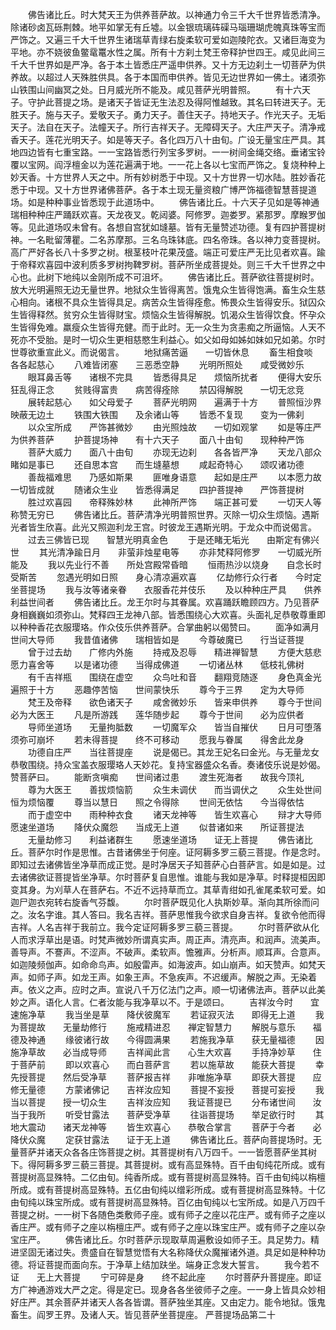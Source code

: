 <!-- { "loadSidebar": true } -->
　　佛告诸比丘。时大梵天王为供养菩萨故。以神通力令三千大千世界皆悉清净。除诸砂卤瓦砾荆棘。地平如掌无有丘墟。以金银琉璃砗磲马瑙珊瑚虎魄真珠等宝而严饰之。又遍三千大千世界生诸瑞草青绿右旋柔软可爱如迦陵陀衣。又诸巨海变为平地。亦不娆彼鱼鳖鼋鼍水性之属。所有十方刹土梵王帝释护世四王。咸见此间三千大千世界如是严净。各于本土皆悉庄严遥申供养。又十方无边刹土一切菩萨为供养故。以超过人天殊胜供具。各于本国而申供养。皆见无边世界如一佛土。诸须弥山铁围山间幽冥之处。日月威光所不能及。咸见菩萨光明普照。
　　有十六天子。守护此菩提之场。是诸天子皆证无生法忍及得阿惟越致。其名曰转进天子。无胜天子。施与天子。爱敬天子。勇力天子。善住天子。持地天子。作光天子。无垢天子。法自在天子。法幢天子。所行吉祥天子。无障碍天子。大庄严天子。清净戒香天子。莲花光明天子。如是等天子。各化四万八十由旬。广设无量宝庄严具。其地四边皆有七重宝路。一一宝路皆悉行列宝多罗树。一一树间金绳交络。垂诸宝铃覆以宝网。阎浮檀金以为莲花遍满于地。一一花上各以七宝而严饰之。复烧种种上妙天香。十方世界人天之中。所有妙树悉于中现。又十方世界一切水陆。胜妙香花悉于中现。又十方世界诸佛菩萨。各于本土现无量资粮广博严饰福德智慧菩提道场。如是种种事业皆悉现于此道场中。
　　佛告诸比丘。十六天子见如是等神通瑞相种种庄严踊跃欢喜。天龙夜叉。乾闼婆。阿修罗。迦娄罗。紧那罗。摩睺罗伽等。见此道场叹未曾有。各想自宫犹如塳墓。皆有无量赞述功德。复有四护菩提树神。一名毗留薄瞿。二名苏摩那。三名乌珠钵底。四名帝珠。各以神力变菩提树。高广严好各长八十多罗之树。根茎枝叶花果茂盛。端正可爱庄严无比见者欢喜。踰于帝释欢喜园中波利质多罗树拘鞞罗树。菩萨所坐成菩提处。则三千大千世界之中心也。此树下地纯以金刚所成不可沮坏。
　　佛告诸比丘。菩萨欲往菩提树时。放大光明遍照无边无量世界。地狱众生皆得离苦。饿鬼众生皆得饱满。畜生众生慈心相向。诸根不具众生皆得具足。病苦众生皆得痊愈。怖畏众生皆得安乐。狱囚众生皆得释然。贫穷众生皆得财宝。烦恼众生皆得解脱。饥渴众生皆得饮食。怀孕众生皆得免难。羸瘦众生皆得充健。而于此时。无一众生为贪恚痴之所逼恼。人天不死亦不受胎。是时一切众生更相慈愍生利益心。如父如母如姊如妹如兄如弟。尔时世尊欲重宣此义。而说偈言。
　　地狱痛苦逼　　一切皆休息
　　畜生相食啖　　各各起慈心
　　八难皆闭塞　　三恶悉空静
　　光明所照处　　咸受微妙乐
　　眼耳鼻舌等　　诸根不完具
　　皆悉得具足　　烦恼所扰者
　　便得大安乐　　狂乱得正念
　　贫贱得富贵　　病苦得痊除
　　禁囚得解脱　　一切无忿竞
　　展转起慈心　　如父母爱子
　　菩萨光明网　　遍满于十方
　　普照恒沙界　　映蔽无边土
　　铁围大铁围　　及余诸山等
　　皆悉不复现　　变为一佛刹
　　以众宝所成　　严饰甚微妙
　　由光照烛故　　一切如观掌
　　如是等庄严　　为供养菩萨
　　护菩提场神　　有十六天子
　　面八十由旬　　现种种严饰
　　菩萨大威力　　面八十由旬
　　亦现无边刹　　各各皆严净
　　天龙八部众　　睹如是事已
　　还自思本宫　　而生塳墓想
　　咸起奇特心　　颂叹诸功德
　　善哉福难思　　乃感如斯果
　　匪唯身语意　　起如是庄严
　　以本愿力故　　一切皆成就
　　随诸众生业　　皆悉得满足
　　四护菩提神　　严饰菩提树
　　胜过欢喜园　　帝释殊妙林
　　此神所严饰　　端正甚可爱
　　一切天人等　　称赞无穷已
　　佛告诸比丘。菩萨清净光明普照世界。灭除一切众生烦恼。遇斯光者皆生欣喜。此光又照迦利龙王宫。时彼龙王遇斯光明。于龙众中而说偈言。
　　过去三佛皆已现　　智慧光明真金色
　　于是还睹无垢光　　由斯定有佛兴世
　　其光清净踰日月　　非萤非烛星电等
　　亦非梵释阿修罗　　一切威光所能及
　　我以先业行不善　　所处宫殿常昏暗
　　恒雨热沙以烧身　　自念长时受斯苦
　　忽遇光明如日照　　身心清凉遍欢喜
　　亿劫修行众行者　　今时定坐菩提场
　　我与汝等诸亲眷　　衣服香花并伎乐
　　及以种种庄严具　　供养利益世间者
　　佛告诸比丘。龙王尔时与其眷属。欢喜踊跃瞻顾四方。乃见菩萨身相巍巍如须弥山。梵释四王龙神八部。皆悉围绕心大欢喜。头面礼足恭敬尊重即以种种香花衣服璎珞。作众伎乐供养菩萨。合掌曲躬以偈赞曰。
　　面净如满月　　世间大导师
　　我昔值诸佛　　瑞相皆如是
　　今尊破魔已　　行当证菩提
　　曾于过去劫　　广修内外施
　　持戒及忍辱　　精进禅智慧
　　方便大慈悲　　愿力喜舍等
　　以是诸功德　　当得成佛道
　　一切诸丛林　　低枝礼佛树
　　有千吉祥瓶　　围绕在虚空
　　众鸟吐和音　　翻翔竞随逐
　　身色真金光　　遍照于十方
　　恶趣停苦恼　　世间蒙快乐
　　尊今于三界　　定为大导师
　　梵王及帝释　　欲色诸天子
　　咸舍微妙乐　　皆来申供养
　　尊今于世间　　必为大医王
　　凡是所游践　　莲华随步起
　　尊今于世间　　必为应供者
　　导师坐道场　　无量拘胝数
　　一切魔军众　　皆当自摧伏
　　日月可堕落　　须弥可崩坏
　　若未得菩提　　终不可移动
　　愿我与眷属　　得舍此龙身
　　功德自庄严　　当往菩提座
　　说是偈已。其龙王妃名曰金光。与无量龙女恭敬围绕。持众宝盖衣服璎珞人天妙花。复持宝器盛众名香。奏诸伎乐说是妙偈。赞菩萨曰。
　　能断贪嗔痴　　世间诸过患
　　渡生死海者　　故我今顶礼
　　尊为大医王　　善拔烦恼箭
　　众生未调伏　　而当调伏之
　　众生处世间　　恒为烦恼覆
　　尊当以慧日　　照之令得除
　　世间无依怙　　今当得依怙
　　而于虚空中　　雨种种衣食
　　诸天龙神等　　皆生欢喜心
　　辩才大导师　　愿速坐道场
　　降伏众魔怨　　当成无上道
　　似昔诸如来　　所证菩提法
　　无量劫修习　　利益诸群生
　　愿速坐道场　　证无上菩提
　　佛告诸比丘。菩萨尔时作是思惟。古昔诸佛坐于何座。证阿耨多罗三藐三菩提。作是念时。即知过去诸佛皆坐净草而成正觉。是时净居天子知菩萨心白菩萨言。如是如是。过去诸佛欲证菩提皆坐净草。尔时菩萨复自思惟。谁能与我如是净草。时释提桓因即变其身。为刈草人在菩萨右。不近不远持草而立。其草青绀如孔雀尾柔软可爱。如迦尸迦衣宛转右旋香气芬馥。
　　尔时菩萨既见化人执斯妙草。渐向其所徐而问之。汝名字谁。其人答曰。我名吉祥。菩萨思惟我今欲求自身吉祥。复欲令他而得吉祥。人名吉祥于我前立。我今定证阿耨多罗三藐三菩提。
　　尔时菩萨欲从化人而求浮草出是语。时梵声微妙所谓真实声。周正声。清亮声。和润声。流美声。善导声。不謇声。不涩声。不破声。柔软声。憺雅声。分析声。顺耳声。合意声。如迦陵频伽声。如命命鸟声。如殷雷声。如海波声。如山崩声。如天赞声。如梵天声。如师子声。如龙王声。如象王声。不急疾声。不迟缓声。解脱之声。无染着声。依义之声。应时之声。宣说八千万亿法门之声。顺一切诸佛法声。菩萨以此美妙之声。语化人言。仁者汝能与我净草以不。于是颂曰。
　　吉祥汝今时　　宜速施净草
　　我当坐是草　　降伏彼魔军
　　若证寂灭法　　即得无上道
　　我为菩提故　　无量劫修行
　　施戒精进忍　　禅定智慧力
　　解脱与意乐　　福德及神通
　　缘彼诸行故　　今得圆满果
　　若施我净草　　获无量福德
　　因施净草故　　必当成导师
　　吉祥闻此言　　心生大欢喜
　　手持净妙草　　住于菩萨前
　　即以欢喜心　　而白菩萨言
　　若以施草故　　能获大菩提
　　幸先授菩提　　然后受净草
　　菩萨报吉祥　　非唯施净草
　　即获大菩提　　应修无量德
　　方蒙诸佛记　　吉祥汝应知
　　菩提不妄授　　菩提可妄授
　　我当以菩提　　授一切众生
　　吉祥汝应知　　我证菩提已
　　分布诸世间　　汝当于我所
　　听受甘露法　　菩萨受净草
　　往诣菩提场　　举足欲行时
　　其地大震动　　诸天龙神等
　　皆生欢喜心　　恭敬合掌言
　　菩萨于今者　　必降伏众魔
　　定获甘露法　　证于无上道
　　佛告诸比丘。菩萨向菩提场时。无量菩萨并诸天众各各庄饰菩提之树。其菩提树有八万四千。一一皆愿菩萨坐其树下。得阿耨多罗三藐三菩提。其菩提树。或有高显殊特。百千由旬纯花所成。或有菩提树高显殊特。二亿由旬。纯香所成。或有菩提树高显殊特。百千由旬纯以栴檀所成。或有菩提树高显殊特。五亿由旬纯以缯彩所成。或有菩提树高显殊特。十亿由旬纯以珠宝所成。或有菩提树高显殊特。百亿由旬纯以七宝所成。如是八万四千菩提之树。一一树下各随色类敷师子座。或有师子之座以花庄严。或有师子之座以香庄严。或有师子之座以栴檀庄严。或有师子之座以珠宝庄严。或有师子之座以杂宝庄严。
　　佛告诸比丘。尔时菩萨示现取草周遍敷设如师子王。具足势力。精进坚固无诸过失。贵盛自在智慧觉悟有大名称降伏众魔摧诸外道。具足如是种种功德。将证菩提而面向东。于净草上结加趺坐。端身正念发大誓言。
　　我今若不证　　无上大菩提
　　宁可碎是身　　终不起此座
　　尔时菩萨升菩提座。即证方广神通游戏大严之定。得是定已。现身各各坐彼师子之座。一一身上皆具众妙相好庄严。其余菩萨并诸天人各各皆谓。菩萨独坐其座。又由定力。能令地狱。饿鬼畜生。阎罗王界。及诸人天。皆见菩萨坐菩提座。
严菩提场品第二十
